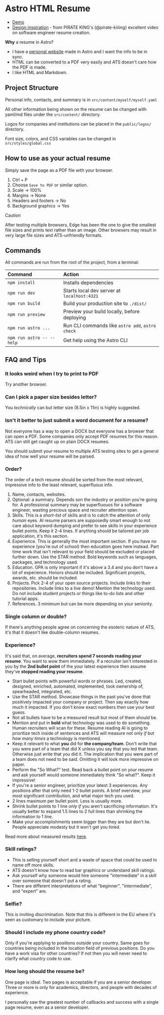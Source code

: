 # Astro HTML Resume

* [Demo](https://astro-html-resume.pages.dev/)
* [Design inspiration](https://www.youtube.com/watch?v=kCgn-7NBPSs) - from PIRATE KING's (@pirate-kiiiing) excellent video on software engineer resume creation.

**Why** a resume in Astro?

* I have a [personal website](https://github.com/jetboom/personal-site) made in Astro and I want the info to be in sync.
* HTML can be converted to a PDF very easily and ATS doesn't care how the PDF is made.
* I like HTML and Markdown.

## Project Structure

Personal info, contacts, and summary is in `src/content/myself/myself.yaml`

All other information being shown on the resume can be changed with yaml/md files under the `src/content/` directory.

Logos for companies and institutions can be placed in the `public/logos/` directory.

Font size, colors, and CSS variables can be changed in `src/styles/global.css`

## How to use as your actual resume

Simply save the page as a PDF file with your browser.
1. Ctrl + P
2. Choose `Save to PDF` or similar option.
3. Scale -> 100%
4. Margins -> None
5. Headers and footers -> No
6. Background graphics -> Yes

> [!CAUTION]
> After testing multiple browsers, Edge has been the one to give the smallest file sizes and prints text rather than an image. Other browsers may result in very large file sizes and ATS-unfriendly formats.

## Commands

All commands are run from the root of the project, from a terminal:

| Command                   | Action                                           |
| :------------------------ | :----------------------------------------------- |
| `npm install`             | Installs dependencies                            |
| `npm run dev`             | Starts local dev server at `localhost:4321`      |
| `npm run build`           | Build your production site to `./dist/`          |
| `npm run preview`         | Preview your build locally, before deploying     |
| `npm run astro ...`       | Run CLI commands like `astro add`, `astro check` |
| `npm run astro -- --help` | Get help using the Astro CLI                     |

## FAQ and Tips

### It looks weird when I try to print to PDF

Try another browser.

### Can I pick a paper size besides letter?

You *technically* can but letter size (8.5in x 11in) is highly suggested.

### Isn't it better to just submit a word document for a resume?

Not everyone has a way to open a DOCX but everyone has a browser that can open a PDF. Some companies only accept PDF resumes for this reason. ATS can still get caught up on plain DOCX resumes.

You should submit your resume to multiple ATS testing sites to get a general idea of how well your resume will be parsed.

### Order?

The order of a tech resume should be sorted from the most relevant, impressive info to the least relevant, superfluous info.

1. Name, contacts, websites.
2. Optional: a summary. Depends son the industry or position you're going for. A professional summary may be superfluouos for a software engineer, wasting precious space and recruiter attention span.
3. Skills. This is a *short-list* of skills and is to catch the attention of only *human* eyes. AI resume parsers are supposedly smart enough to not care about keyword dumping and prefer to see skills in your experience bullet points. Keep it 2-4 lines. If anything should be tailored per job application, it's this section.
4. Experience. This is generally the most important section. If you have no experience (you're out of school) then education goes here instead. Part time work that isn't relevant to your field should be excluded or placed further down. Use the STAR method. Bold keywords such as languages, packages, and technology used.
5. Education. GPA is only important if it's above a 3.4 and you don't have a lot of experience. Honors should be included. Significant projects, awards, etc. should be included.
6. Projects. Pick 2-4 of your open source projects. Include links to their repositories. Include links to a live demo! Mention the technology used. Do not include student projects or things like to-do lists and other tutorial apps.
7. References. 3 minimum but can be more depending on your seniority.

### Single column or double?

If there's anything people agree on concerning the esoteric nature of ATS, it's that it doesn't like double-column resumes.

### Experience?

It's said that, on average, **recruiters spend 7 seconds reading your resume**. You want to wow them immediately.
If a recruiter isn't interested in you by the **2nd bullet point** of the your latest experience then assume they've **stopped reading your resume**.

* Start bullet points with powerful words or phrases. Led, created, designed, enriched, automated, implemented, took ownership of, spearheaded, integrated, etc.
* Use the STAR method. Showcase things in the past you've done that positively impacted your company or project. Then say exactly how much it impacted. If you don't know exact numbers then use your best guess.
* Not all bullets have to be a measured result but most of them should be.
* Mention and put in **bold** what technology was used to do something. Human recruiters will scan for these. Resume reading AI is going to prioritize tech inside of sentences and ATS will measure not only *if* but *how many times* a technology is mentioned.
* Keep it relevant to what **you** did for **the company/team**. Don't write that you were part of a team that did X unless you say that you led that team. Otherwise just write that you did it. The implication that you were part of a team does not need to be said. Omitting it will look more impressive on paper.
* Perform the "So What?" test. Read back a bullet point on your resume and ask yourself would someone immediately think "So what?". Keep it impressive!
* If you're a senior engineer, prioritize your latest 3 experiences. Any positions after that only need 1-2 bullet points. A brief overview, your most significant contribution, and what major tech you used.
* 2 lines maximum per bullet point. Less is usually more.
* Shrink bullet points to 1 line *only if* you aren't sacrificing information. It's usually better to expand 1.5 lines to 2 full lines than shrinking the information to 1 line.
* Make your accomplishments seem bigger than they are but don't lie. People appreciate modesty but it won't get you hired.

Read more about measured results [here](https://cultivatedculture.com/resume-metrics).

### Skill ratings?

* This is selling yourself short and a waste of space that could be used to name off more skills.
* ATS doesn't know how to read bar graphics or understand skill ratings.
* Ask yourself why someone would hire someone "intermediate" in a skill over someone that doesn't put a rating.
* There are different interpretations of what "beginner", "intermediate", and "expert" are.

### Selfie?

This is inviting discrimination. Note that this is different in the EU where it's seen as customary to include your picture.

### Should I include my phone country code?

Only if you're applying to positions outside your country. Same goes for countries being included in the location field of previous positions. Do you have a work visa for other countries? If not then you will never need to clarify what country code to use.

### How long should the resume be?

One page is ideal. Two pages is acceptable if you are a senior developer. Three or more is only for academics, directors, and people with decades of experience.

I personally saw the greatest number of callbacks and success with a single page resume, even as a senior developer.
